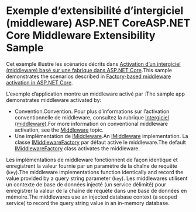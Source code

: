 # <a name="aspnet-core-middleware-extensibility-sample"></a><span data-ttu-id="1538e-101">Exemple d’extensibilité d’intergiciel (middleware) ASP.NET Core</span><span class="sxs-lookup"><span data-stu-id="1538e-101">ASP.NET Core Middleware Extensibility Sample</span></span>

<span data-ttu-id="1538e-102">Cet exemple illustre les scénarios décrits dans [Activation d’un intergiciel (middleware) basé sur une fabrique dans ASP.NET Core](https://docs.microsoft.com/aspnet/core/fundamentals/middleware/middleware-extensibility).</span><span class="sxs-lookup"><span data-stu-id="1538e-102">This sample demonstrates the scenarios described in [Factory-based middleware activation in ASP.NET Core](https://docs.microsoft.com/aspnet/core/fundamentals/middleware/middleware-extensibility).</span></span>

<span data-ttu-id="1538e-103">L’exemple d’application montre un middleware activé par :</span><span class="sxs-lookup"><span data-stu-id="1538e-103">The sample app demonstrates middleware activated by:</span></span>

* <span data-ttu-id="1538e-104">Convention.</span><span class="sxs-lookup"><span data-stu-id="1538e-104">Convention.</span></span> <span data-ttu-id="1538e-105">Pour plus d’informations sur l’activation conventionnelle de middleware, consultez la rubrique [Intergiciel (middleware)](https://docs.microsoft.com/aspnet/core/fundamentals/middleware/).</span><span class="sxs-lookup"><span data-stu-id="1538e-105">For more information on conventional middleware activation, see the [Middleware](https://docs.microsoft.com/aspnet/core/fundamentals/middleware/) topic.</span></span>
* <span data-ttu-id="1538e-106">Une implémentation de [IMiddleware](https://docs.microsoft.com/dotnet/api/microsoft.aspnetcore.http.imiddleware).</span><span class="sxs-lookup"><span data-stu-id="1538e-106">An [IMiddleware](https://docs.microsoft.com/dotnet/api/microsoft.aspnetcore.http.imiddleware) implementation.</span></span> <span data-ttu-id="1538e-107">La classe [IMiddlewareFactory](https://docs.microsoft.com/dotnet/api/microsoft.aspnetcore.http.imiddlewarefactory) par défaut active le middleware.</span><span class="sxs-lookup"><span data-stu-id="1538e-107">The default [IMiddlewareFactory](https://docs.microsoft.com/dotnet/api/microsoft.aspnetcore.http.imiddlewarefactory) class activates the middleware.</span></span>

<span data-ttu-id="1538e-108">Les implémentations de middleware fonctionnent de façon identique et enregistrent la valeur fournie par un paramètre de la chaîne de requête (`key`).</span><span class="sxs-lookup"><span data-stu-id="1538e-108">The middleware implementations function identically and record the value provided by a query string parameter (`key`).</span></span> <span data-ttu-id="1538e-109">Les middlewares utilisent un contexte de base de données injecté (un service délimité) pour enregistrer la valeur de la chaîne de requête dans une base de données en mémoire.</span><span class="sxs-lookup"><span data-stu-id="1538e-109">The middlewares use an injected database context (a scoped service) to record the query string value in an in-memory database.</span></span>
